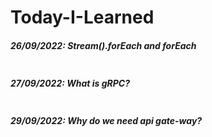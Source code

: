 # Today-I-Learned

##### 26/09/2022: Stream().forEach and forEach
```

```
##### 27/09/2022: What is gRPC?
```

```
##### 29/09/2022: Why do we need api gate-way?
```

```
